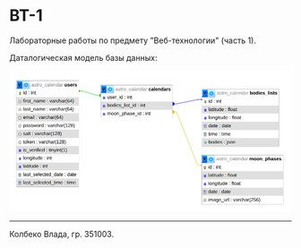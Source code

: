 # ВТ-1
Лабораторные работы по предмету "Веб-технологии" (часть 1).

Даталогическая модель базы данных:

![image](view/database/scheme.png)

<hr>

Колбеко Влада, гр. 351003.

